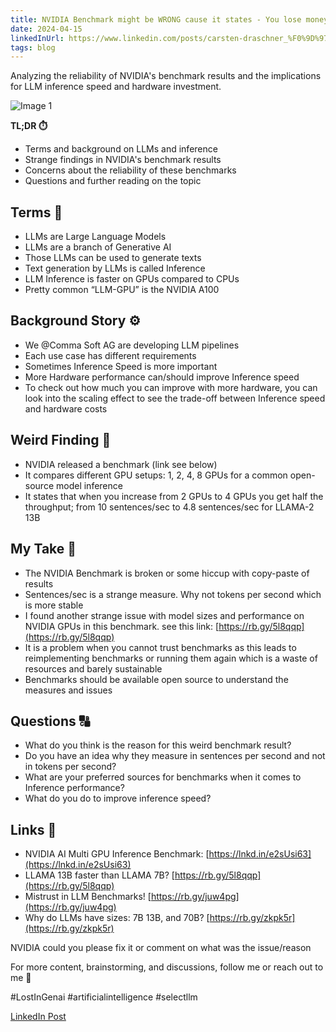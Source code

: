 ```yaml
---
title: NVIDIA Benchmark might be WRONG cause it states - You lose money AND LLM inference speed if you add more NVIDIA A100. This NVIDIA Benchmark is NOT reliable.
date: 2024-04-15
linkedInUrl: https://www.linkedin.com/posts/carsten-draschner_%F0%9D%97%A1%F0%9D%97%A9%F0%9D%97%9C%F0%9D%97%97%F0%9D%97%9C%F0%9D%97%94-%F0%9D%97%95%F0%9D%97%B2%F0%9D%97%BB%F0%9D%97%B0%F0%9D%97%B5%F0%9D%97%BA%F0%9D%97%AE%F0%9D%97%BF%F0%9D%97%B8-%F0%9D%97%BA%F0%9D%97%B6%F0%9D%97%B4%F0%9D%97%B5%F0%9D%98%81-activity-7176105937240231936-KzN2?utm_source=share&utm_medium=member_desktop
tags: blog
---
```


Analyzing the reliability of NVIDIA's benchmark results and the implications for LLM inference speed and hardware investment.

![Image 1](/img/blog_images/1710888173070.jpeg)

**TL;DR ⏱️**
- Terms and background on LLMs and inference
- Strange findings in NVIDIA's benchmark results
- Concerns about the reliability of these benchmarks
- Questions and further reading on the topic

<!-- excerpt -->

## Terms 🏫

- LLMs are Large Language Models
- LLMs are a branch of Generative AI
- Those LLMs can be used to generate texts
- Text generation by LLMs is called Inference
- LLM Inference is faster on GPUs compared to CPUs
- Pretty common “LLM-GPU” is the NVIDIA A100

## Background Story ⚙️

- We @Comma Soft AG are developing LLM pipelines
- Each use case has different requirements
- Sometimes Inference Speed is more important
- More Hardware performance can/should improve Inference speed
- To check out how much you can improve with more hardware, you can look into the scaling effect to see the trade-off between Inference speed and hardware costs

## Weird Finding 🤔

- NVIDIA released a benchmark (link see below)
- It compares different GPU setups: 1, 2, 4, 8 GPUs for a common open-source model inference
- It states that when you increase from 2 GPUs to 4 GPUs you get half the throughput; from 10 sentences/sec to 4.8 sentences/sec for LLAMA-2 13B

## My Take 🤗

- The NVIDIA Benchmark is broken or some hiccup with copy-paste of results
- Sentences/sec is a strange measure. Why not tokens per second which is more stable
- I found another strange issue with model sizes and performance on NVIDIA GPUs in this benchmark. see this link: [https://rb.gy/5l8qqp](https://rb.gy/5l8qqp)
- It is a problem when you cannot trust benchmarks as this leads to reimplementing benchmarks or running them again which is a waste of resources and barely sustainable
- Benchmarks should be available open source to understand the measures and issues

## Questions 🔠

- What do you think is the reason for this weird benchmark result?
- Do you have an idea why they measure in sentences per second and not in tokens per second?
- What are your preferred sources for benchmarks when it comes to Inference performance?
- What do you do to improve inference speed?

## Links 📖

- NVIDIA AI Multi GPU Inference Benchmark: [https://lnkd.in/e2sUsi63](https://lnkd.in/e2sUsi63)
- LLAMA 13B faster than LLAMA 7B? [https://rb.gy/5l8qqp](https://rb.gy/5l8qqp)
- Mistrust in LLM Benchmarks! [https://rb.gy/juw4pg](https://rb.gy/juw4pg)
- Why do LLMs have sizes: 7B 13B, and 70B? [https://rb.gy/zkpk5r](https://rb.gy/zkpk5r)

NVIDIA could you please fix it or comment on what was the issue/reason

For more content, brainstorming, and discussions, follow me or reach out to me 🥰

#LostInGenai #artificialintelligence #selectllm

[LinkedIn Post](https://www.linkedin.com/posts/carsten-draschner_%F0%9D%97%A1%F0%9D%97%A9%F0%9D%97%9C%F0%9D%97%97%F0%9D%97%9C%F0%9D%97%94-%F0%9D%97%95%F0%9D%97%B2%F0%9D%97%BB%F0%9D%97%B0%F0%9D%97%B5%F0%9D%97%BA%F0%9D%97%AE%F0%9D%97%BF%F0%9D%97%B8-%F0%9D%97%BA%F0%9D%97%B6%F0%9D%97%B4%F0%9D%97%B5%F0%9D%98%81-activity-7176105937240231936-KzN2?utm_source=share&utm_medium=member_desktop)

